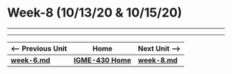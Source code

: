 # Week-8 (10/13/20 & 10/15/20)



<hr><hr>  

| <-- Previous Unit | Home | Next Unit -->
| --- | --- | --- 
| [**week-6.md**](week-6.md)     |  [**IGME-430 Home**](../README.md) | [**week-8.md**](week-8.md)
